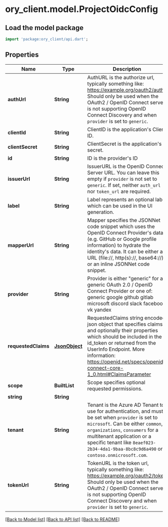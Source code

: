 # ory_client.model.ProjectOidcConfig

## Load the model package
```dart
import 'package:ory_client/api.dart';
```

## Properties
Name | Type | Description | Notes
------------ | ------------- | ------------- | -------------
**authUrl** | **String** | AuthURL is the authorize url, typically something like: https://example.org/oauth2/auth Should only be used when the OAuth2 / OpenID Connect server is not supporting OpenID Connect Discovery and when `provider` is set to `generic`. | [optional] 
**clientId** | **String** | ClientID is the application's Client ID. | [optional] 
**clientSecret** | **String** | ClientSecret is the application's secret. | [optional] 
**id** | **String** | ID is the provider's ID | [optional] 
**issuerUrl** | **String** | IssuerURL is the OpenID Connect Server URL. You can leave this empty if `provider` is not set to `generic`. If set, neither `auth_url` nor `token_url` are required. | [optional] 
**label** | **String** | Label represents an optional label which can be used in the UI generation. | [optional] 
**mapperUrl** | **String** | Mapper specifies the JSONNet code snippet which uses the OpenID Connect Provider's data (e.g. GitHub or Google profile information) to hydrate the identity's data.  It can be either a URL (file://, http(s)://, base64://) or an inline JSONNet code snippet. | [optional] 
**provider** | **String** | Provider is either \"generic\" for a generic OAuth 2.0 / OpenID Connect Provider or one of: generic google github gitlab microsoft discord slack facebook vk yandex | [optional] 
**requestedClaims** | [**JsonObject**](.md) | RequestedClaims string encoded json object that specifies claims and optionally their properties which should be included in the id_token or returned from the UserInfo Endpoint.  More information: https://openid.net/specs/openid-connect-core-1_0.html#ClaimsParameter | [optional] 
**scope** | **BuiltList<String>** | Scope specifies optional requested permissions. | [optional] 
**string** | **String** |  | [optional] 
**tenant** | **String** | Tenant is the Azure AD Tenant to use for authentication, and must be set when `provider` is set to `microsoft`. Can be either `common`, `organizations`, `consumers` for a multitenant application or a specific tenant like `8eaef023-2b34-4da1-9baa-8bc8c9d6a490` or `contoso.onmicrosoft.com`. | [optional] 
**tokenUrl** | **String** | TokenURL is the token url, typically something like: https://example.org/oauth2/token Should only be used when the OAuth2 / OpenID Connect server is not supporting OpenID Connect Discovery and when `provider` is set to `generic`. | [optional] 

[[Back to Model list]](../README.md#documentation-for-models) [[Back to API list]](../README.md#documentation-for-api-endpoints) [[Back to README]](../README.md)


